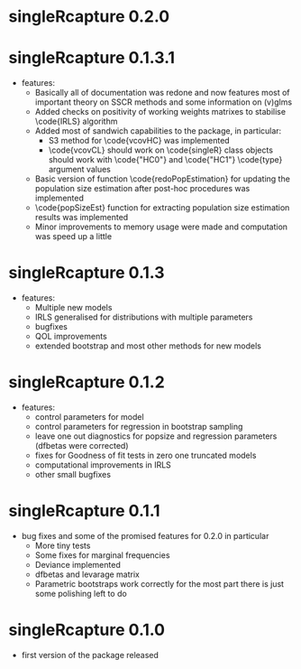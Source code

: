 # singleRcapture 0.2.0

# singleRcapture 0.1.3.1
* features:
  * Basically all of documentation was redone and now features most of important 
  theory on SSCR methods and some information on (v)glms
  * Added checks on positivity of working weights matrixes to stabilise \code{IRLS} algorithm
  * Added most of sandwich capabilities to the package, in particular:
    * S3 method for \code{vcovHC} was implemented
    * \code{vcovCL} should work on \code{singleR} class objects 
    should work with \code{"HC0"} and \code{"HC1"} \code{type} argument values
  * Basic version of function \code{redoPopEstimation} for updating the
  population size estimation after post-hoc procedures was implemented
  * \code{popSizeEst} function for extracting population size estimation
  results was implemented
  * Minor improvements to memory usage were made and 
  computation was speed up a little

# singleRcapture 0.1.3

* features:
  * Multiple new models
  * IRLS generalised for distributions with multiple parameters
  * bugfixes
  * QOL improvements
  * extended bootstrap and most other methods for new models


# singleRcapture 0.1.2

* features:
  * control parameters for model
  * control parameters for regression in bootstrap sampling
  * leave one out diagnostics for popsize and regression parameters (dfbetas were corrected)
  * fixes for Goodness of fit tests in zero one truncated models
  * computational improvements in IRLS
  * other small bugfixes

# singleRcapture 0.1.1

* bug fixes and some of the promised features for 0.2.0 in particular
  * More tiny tests 
  * Some fixes for marginal frequencies
  * Deviance implemented
  * dfbetas and levarage matrix
  * Parametric bootstraps work correctly for the most part there is just some polishing left to do

# singleRcapture 0.1.0 

* first version of the package released

